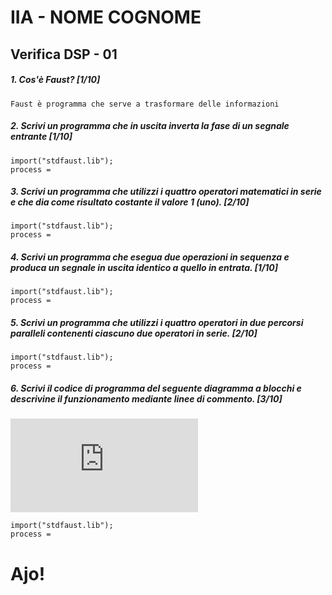 # IIA - NOME COGNOME

## Verifica DSP - 01

##### 1. Cos'è Faust? [1/10]

```
Faust è programma che serve a trasformare delle informazioni 
```

##### 2. Scrivi un programma che in uscita inverta la fase di un segnale entrante [1/10]

```
import("stdfaust.lib");
process =
```

##### 3. Scrivi un programma che utilizzi i quattro operatori matematici in serie e che dia come risultato costante il valore 1 (_uno_). [2/10]

```
import("stdfaust.lib");
process =
```

##### 4. Scrivi un programma che esegua due operazioni in sequenza e produca un segnale in uscita identico a quello in entrata. [1/10]

```
import("stdfaust.lib");
process =
```

##### 5. Scrivi un programma che utilizzi i quattro operatori in due percorsi paralleli contenenti ciascuno due operatori in serie. [2/10]

```
import("stdfaust.lib");
process =
```

##### 6. Scrivi il codice di programma del seguente diagramma a blocchi e descrivine il funzionamento mediante linee di commento. [3/10]

![quattro somme parallele](https://github.com/LSSN/2019-11-21-2A-DSP/blob/master/process.pdf)

```
import("stdfaust.lib");
process =
```


# Ajo!
